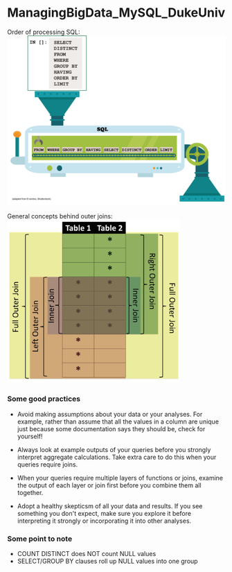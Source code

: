 # ManagingBigData_MySQL_DukeUniv

Order of processing SQL:
![Order](week3/Order_of_processing_smaller.jpg "Order_of_processing")

General concepts behind outer joins:
<img src="week3/Join_diagram.jpg" alt="Drawing" style="width: 400px;"/>

### Some good practices

* Avoid making assumptions about your data or your analyses. For example, rather than assume that all the values in a column are unique just because some documentation says they should be, check for yourself!

* Always look at example outputs of your queries before you strongly interpret aggregate calculations. Take extra care to do this when your queries require joins.

* When your queries require multiple layers of functions or joins, examine the output of each layer or join first before you combine them all together.

* Adopt a healthy skepticsm of all your data and results. If you see something you don't expect, make sure you explore it before interpreting it strongly or incorporating it into other analyses.


### Some point to note

* COUNT DISTINCT does NOT count NULL values
* SELECT/GROUP BY clauses roll up NULL values into one group
